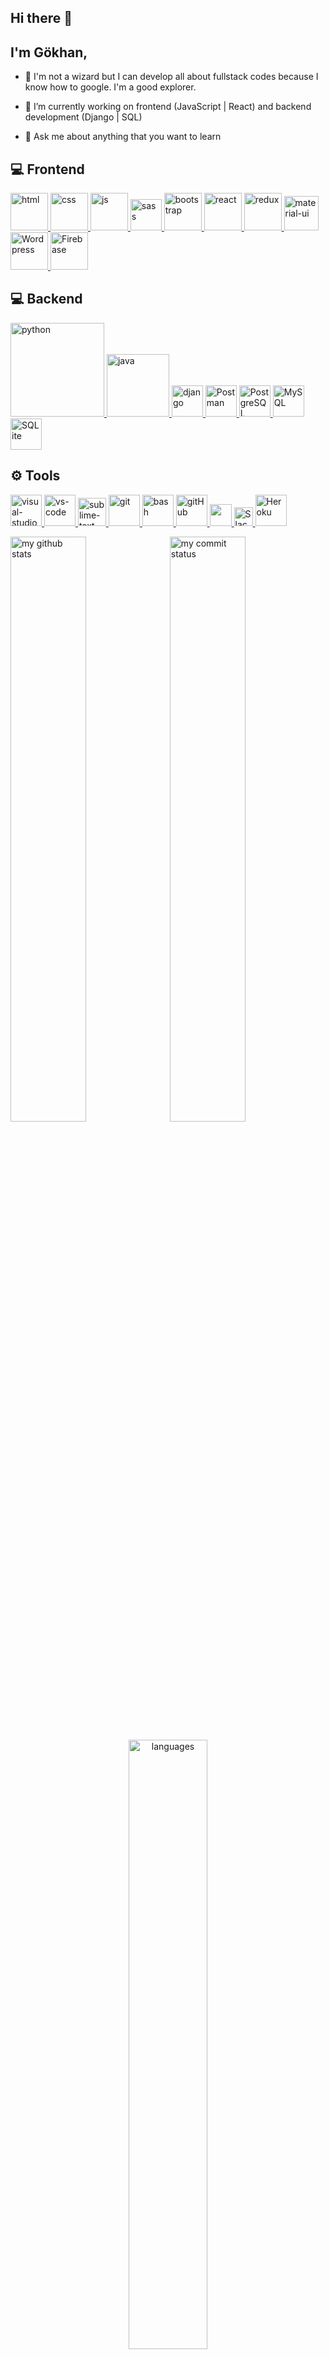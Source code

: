 ## Hi there 👋 
## I'm Gökhan,

- 🔭   I'm not a wizard but I can develop all about fullstack codes because I know how to google. I'm a good explorer.

- 🌱   I’m currently working on frontend (JavaScript | React) and backend development (Django | SQL)

- 💬   Ask me about anything that you want to learn 


## 💻 Frontend

<a href="#" target="_blank"> <img src="https://upload.wikimedia.org/wikipedia/commons/thumb/6/61/HTML5_logo_and_wordmark.svg/512px-HTML5_logo_and_wordmark.svg.png" alt="html" height="60"/> </a>
<a href="#" target="_blank"> <img src="https://cdn.icon-icons.com/icons2/512/PNG/512/css3-01_icon-icons.com_50918.png" alt="css" height="60"/> </a>
<a href="#" target="_blank"> <img src="https://cdn.icon-icons.com/icons2/2108/PNG/512/javascript_icon_130900.png" alt="js" height="60"/> </a>
<a href="#" target="_blank"> <img src="https://upload.wikimedia.org/wikipedia/commons/thumb/9/96/Sass_Logo_Color.svg/512px-Sass_Logo_Color.svg.png" alt="sass" height="50"/> </a> 
<a href="#" target="_blank"> <img src="https://cdn.icon-icons.com/icons2/2415/PNG/512/bootstrap_plain_wordmark_logo_icon_146620.png" alt="bootstrap" height="60"/> </a>
<a href="#" target="_blank"> <img src="https://cdn.icon-icons.com/icons2/2415/PNG/512/react_original_wordmark_logo_icon_146375.png" alt="react" width="60"/> </a>
<a href="#" target="_blank"> <img src="https://upload.wikimedia.org/wikipedia/commons/4/49/Redux.png" alt="redux" height="60"/> </a>
<a href="#" target="_blank"> <img src="https://cdn.icon-icons.com/icons2/2248/PNG/512/material_ui_icon_137419.png" alt="material-ui" height="55"/> </a>
<a href="#" target="_blank"> <img src="https://cdn.icon-icons.com/icons2/555/PNG/512/wordpress_icon-icons.com_53600.png" alt="Wordpress" height="60"/> </a>
<a href="#" target="_blank"> <img src="https://cdn.icon-icons.com/icons2/2699/PNG/512/firebase_logo_icon_168209.png" alt="Firebase" height="60"/> </a>



## 💻 Backend

<a href="#" target="_blank"> <img src="https://www.python.org/static/img/python-logo.png" alt="python" width="150"/> </a>
<a href="#" target="_blank"> <img src="https://cdn.icon-icons.com/icons2/2699/PNG/512/java_logo_icon_168609.png" alt="java" width="100"/> </a>
<a href="#" target="_blank"> <img src="https://www.djangoproject.com/m/img/logos/django-logo-negative.png" alt="django" height="50"/> </a>
<a href="#" target="_blank"> <img src="https://cdn.icon-icons.com/icons2/3053/PNG/512/postman_macos_bigsur_icon_189815.png" alt="Postman" height="50" /> </a>
<a href="#" target="_blank"> <img src="https://cdn.icon-icons.com/icons2/2415/PNG/512/postgresql_plain_wordmark_logo_icon_146390.png" alt="PostgreSQL" height="50" /> </a>
<a href="#" target="_blank"> <img src="https://cdn.icon-icons.com/icons2/2699/PNG/512/mysql_official_logo_icon_169938.png" alt="MySQL" height="50" /> </a>
<a href="#" target="_blank"> <img src="https://cdn.icon-icons.com/icons2/2699/PNG/512/sqlite_logo_icon_170706.png" alt="SQLite" height="50" /> </a>


## ⚙ Tools

<a href="#" target="_blank"> <img src="https://img.icons8.com/color/452/visual-studio-2019.png" alt="visual-studio" height="50"/> </a> 
<a href="#" target="_blank"> <img src="https://www.pngitem.com/pimgs/m/80-800968_vscode-visual-studio-logo-png-transparent-png.png" alt="vs-code" height="50"/> </a> 
<a href="#" target="_blank"> <img src="https://cdn.icon-icons.com/icons2/1381/PNG/512/sublimetext_94866.png" alt="sublime-text" height="45"/> </a> 
<a href="#" target="_blank"> <img src="http://git-scm.com/images/logos/downloads/Git-Logo-2Color.png" alt="git" height="50"/> </a> 
<a href="#" target="_blank"> <img src="https://www.vectorlogo.zone/logos/gnu_bash/gnu_bash-icon.svg" alt="bash" height="50"/> </a> 
<a href="#" target="_blank"> <img src="https://cdn.icon-icons.com/icons2/2415/PNG/512/github_original_wordmark_logo_icon_146506.png" alt="gitHub" height="50"/> </a> 
<a href="#" target="_blank"> <img src="https://img.shields.io/badge/jira-1e90ff.svg?&style=for-the-badge&logo=jira&logoColor=white" height="35"/> </a> 
<a href="#" target="_blank"> <img src="https://upload.wikimedia.org/wikipedia/commons/thumb/b/b9/Slack_Technologies_Logo.svg/1280px-Slack_Technologies_Logo.svg.png" alt="Slack" height="30"/> </a> 
<a href="#" target="_blank"> <img src="https://cdn.icon-icons.com/icons2/2415/PNG/512/heroku_plain_wordmark_logo_icon_146480.png" alt="Heroku" height="50"/> </a> 


</p>
<p align="left">
<img src="https://github-readme-stats.vercel.app/api?username=gokhankaraomeroglu&theme=chartreuse-dark" alt="my github stats" width="49%"/>&nbsp;
<img src="https://github-readme-streak-stats.herokuapp.com/?user=gokhankaraomeroglu&theme=chartreuse-dark" alt="my commit status" width="49%" /> </p>
<p align="center"> <img src="https://github-readme-stats.vercel.app/api/top-langs/?username=gokhankaraomeroglu&theme=chartreuse-dark&layout=compact" alt="languages" width="50%"> </p>
